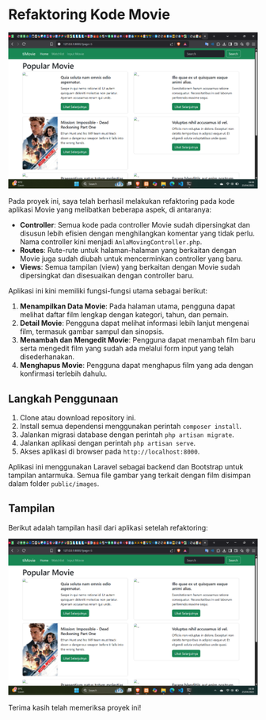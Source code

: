 # Refaktoring Kode Movie

![Hasil Tampilan](Hasil.png)

Pada proyek ini, saya telah berhasil melakukan refaktoring pada kode aplikasi Movie yang melibatkan beberapa aspek, di antaranya:

- **Controller**: Semua kode pada controller Movie sudah dipersingkat dan disusun lebih efisien dengan menghilangkan komentar yang tidak perlu. Nama controller kini menjadi `AnlaMovingController.php`.
- **Routes**: Rute-rute untuk halaman-halaman yang berkaitan dengan Movie juga sudah diubah untuk mencerminkan controller yang baru. 
- **Views**: Semua tampilan (view) yang berkaitan dengan Movie sudah dipersingkat dan disesuaikan dengan controller baru.

Aplikasi ini kini memiliki fungsi-fungsi utama sebagai berikut:

1. **Menampilkan Data Movie**: Pada halaman utama, pengguna dapat melihat daftar film lengkap dengan kategori, tahun, dan pemain.
2. **Detail Movie**: Pengguna dapat melihat informasi lebih lanjut mengenai film, termasuk gambar sampul dan sinopsis.
3. **Menambah dan Mengedit Movie**: Pengguna dapat menambah film baru serta mengedit film yang sudah ada melalui form input yang telah disederhanakan.
4. **Menghapus Movie**: Pengguna dapat menghapus film yang ada dengan konfirmasi terlebih dahulu.

## Langkah Penggunaan

1. Clone atau download repository ini.
2. Install semua dependensi menggunakan perintah `composer install`.
3. Jalankan migrasi database dengan perintah `php artisan migrate`.
4. Jalankan aplikasi dengan perintah `php artisan serve`.
5. Akses aplikasi di browser pada `http://localhost:8000`.

Aplikasi ini menggunakan Laravel sebagai backend dan Bootstrap untuk tampilan antarmuka. Semua file gambar yang terkait dengan film disimpan dalam folder `public/images`.

## Tampilan

Berikut adalah tampilan hasil dari aplikasi setelah refaktoring:

![Hasil Tampilan](Hasil.png)

Terima kasih telah memeriksa proyek ini!
